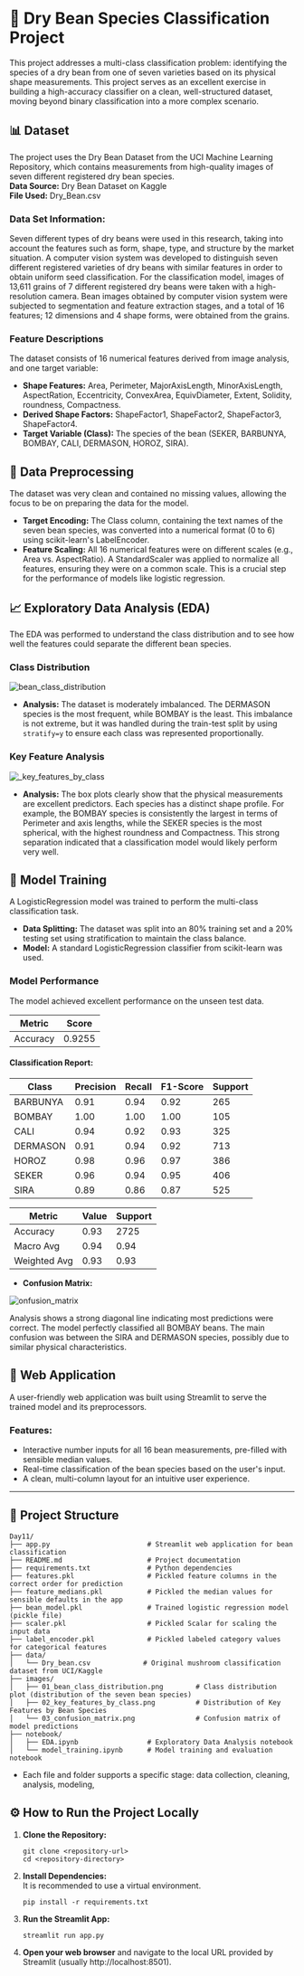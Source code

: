 # 🫘 Dry Bean Species Classification Project

This project addresses a multi-class classification problem: identifying the species of a dry bean from one of seven varieties based on its physical shape measurements. This project serves as an excellent exercise in building a high-accuracy classifier on a clean, well-structured dataset, moving beyond binary classification into a more complex scenario.

## 📊 Dataset

The project uses the Dry Bean Dataset from the UCI Machine Learning Repository, which contains measurements from high-quality images of seven different registered dry bean species.  
**Data Source:** Dry Bean Dataset on Kaggle  
**File Used:** Dry_Bean.csv  

### Data Set Information:  
Seven different types of dry beans were used in this research, taking into account the features such as form, shape, type, and structure by the market situation. A computer vision system was developed to distinguish seven different registered varieties of dry beans with similar features in order to obtain uniform seed classification. For the classification model, images of 13,611 grains of 7 different registered dry beans were taken with a high-resolution camera. Bean images obtained by computer vision system were subjected to segmentation and feature extraction stages, and a total of 16 features; 12 dimensions and 4 shape forms, were obtained from the grains.

### Feature Descriptions
The dataset consists of 16 numerical features derived from image analysis, and one target variable:  
- **Shape Features:** Area, Perimeter, MajorAxisLength, MinorAxisLength, AspectRation, Eccentricity, ConvexArea, EquivDiameter, Extent, Solidity, roundness, Compactness.  
- **Derived Shape Factors:** ShapeFactor1, ShapeFactor2, ShapeFactor3, ShapeFactor4.  
- **Target Variable (Class):** The species of the bean (SEKER, BARBUNYA, BOMBAY, CALI, DERMASON, HOROZ, SIRA).  

## 🧹 Data Preprocessing

The dataset was very clean and contained no missing values, allowing the focus to be on preparing the data for the model.  
- **Target Encoding:** The Class column, containing the text names of the seven bean species, was converted into a numerical format (0 to 6) using scikit-learn's LabelEncoder.  
- **Feature Scaling:** All 16 numerical features were on different scales (e.g., Area vs. AspectRatio). A StandardScaler was applied to normalize all features, ensuring they were on a common scale. This is a crucial step for the performance of models like logistic regression.  

## 📈 Exploratory Data Analysis (EDA)

The EDA was performed to understand the class distribution and to see how well the features could separate the different bean species.

### Class Distribution  

![bean_class_distribution](images\01_bean_class_distribution.png)

- **Analysis:** The dataset is moderately imbalanced. The DERMASON species is the most frequent, while BOMBAY is the least. This imbalance is not extreme, but it was handled during the train-test split by using `stratify=y` to ensure each class was represented proportionally.

### Key Feature Analysis  

![_key_features_by_class](images\02_key_features_by_class.png)

- **Analysis:** The box plots clearly show that the physical measurements are excellent predictors. Each species has a distinct shape profile. For example, the BOMBAY species is consistently the largest in terms of Perimeter and axis lengths, while the SEKER species is the most spherical, with the highest roundness and Compactness. This strong separation indicated that a classification model would likely perform very well.

## 🤖 Model Training

A LogisticRegression model was trained to perform the multi-class classification task.  
- **Data Splitting:** The dataset was split into an 80% training set and a 20% testing set using stratification to maintain the class balance.  
- **Model:** A standard LogisticRegression classifier from scikit-learn was used.

### Model Performance

The model achieved excellent performance on the unseen test data.

| Metric   | Score  |
|----------|--------|
| Accuracy | 0.9255 |

#### Classification Report:

| Class   | Precision | Recall | F1-Score | Support |
|---------|-----------|--------|----------|---------|
| BARBUNYA | 0.91      | 0.94   | 0.92     | 265     |
| BOMBAY   | 1.00      | 1.00   | 1.00     | 105     |
| CALI     | 0.94      | 0.92   | 0.93     | 325     |
| DERMASON | 0.91      | 0.94   | 0.92     | 713     |
| HOROZ    | 0.98      | 0.96   | 0.97     | 386     |
| SEKER    | 0.96      | 0.94   | 0.95     | 406     |
| SIRA     | 0.89      | 0.86   | 0.87     | 525     |

| Metric      | Value | Support |
|-------------|-------|---------|
| Accuracy    | 0.93  | 2725    |
| Macro Avg   | 0.94  | 0.94    | 0.94     | 2725 |
| Weighted Avg| 0.93  | 0.93    | 0.93     | 2725 |

- **Confusion Matrix:**  

![onfusion_matrix](images\03_confusion_matrix.png)

  Analysis shows a strong diagonal line indicating most predictions were correct. The model perfectly classified all BOMBAY beans. The main confusion was between the SIRA and DERMASON species, possibly due to similar physical characteristics.

## 🚀 Web Application

A user-friendly web application was built using Streamlit to serve the trained model and its preprocessors.

### Features:
- Interactive number inputs for all 16 bean measurements, pre-filled with sensible median values.  
- Real-time classification of the bean species based on the user's input.  
- A clean, multi-column layout for an intuitive user experience.

---

## 📁 Project Structure

```
Day11/
├── app.py                        # Streamlit web application for bean classification
├── README.md                     # Project documentation
├── requirements.txt              # Python dependencies
├── features.pkl                  # Pickled feature columns in the correct order for prediction
├── feature_medians.pkl           # Pickled the median values for sensible defaults in the app
├── bean_model.pkl                # Trained logistic regression model (pickle file)
├── scaler.pkl                    # Pickled Scalar for scaling the input data
├── label_encoder.pkl             # Pickled labeled category values for categorical features
├── data/
│   └── Dry_bean.csv             # Original mushroom classification dataset from UCI/Kaggle
├── images/
│   ├── 01_bean_class_distribution.png        # Class distribution plot (distribution of the seven bean species)
│   ├── 02_key_features_by_class.png          # Distribution of Key Features by Bean Species
│   └── 03_confusion_matrix.png               # Confusion matrix of model predictions
├── notebook/
│   ├── EDA.ipynb                 # Exploratory Data Analysis notebook
│   └── model_training.ipynb      # Model training and evaluation notebook
```
- Each file and folder supports a specific stage: data collection, cleaning, analysis, modeling,


## ⚙️ How to Run the Project Locally

1. **Clone the Repository:**  
    ```
    git clone <repository-url>
    cd <repository-directory>
    ```

2. **Install Dependencies:**   
    It is recommended to use a virtual environment.  
    ```
    pip install -r requirements.txt
    ```

3. **Run the Streamlit App:**  
    ```
    streamlit run app.py
    ```

4. **Open your web browser** and navigate to the local URL provided by Streamlit (usually http://localhost:8501).


